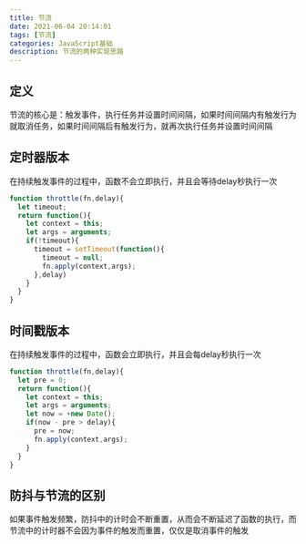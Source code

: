 ```yaml
---
title: 节流
date: 2021-06-04 20:14:01
tags: [节流]
categories: JavaScript基础
description: 节流的两种实现思路
---
```


## 定义

节流的核心是：触发事件，执行任务并设置时间间隔，如果时间间隔内有触发行为就取消任务，如果时间间隔后有触发行为，就再次执行任务并设置时间间隔

## 定时器版本

在持续触发事件的过程中，函数不会立即执行，并且会等待delay秒执行一次

```js
function throttle(fn,delay){
  let timeout;
  return function(){
    let context = this;
    let args = arguments;
    if(!timeout){
      timeout = setTimeout(function(){
        timeout = null;
        fn.apply(context,args);
      },delay)
    }
  }
}
```

## 时间戳版本

在持续触发事件的过程中，函数会立即执行，并且会每delay秒执行一次

```js
function throttle(fn,delay){
  let pre = 0;
  return function(){
    let context = this;
    let args = arguments;
    let now = +new Date();
    if(now - pre > delay){
      pre = now;
      fn.apply(context,args);
    }
  }
}
```

## 防抖与节流的区别

如果事件触发频繁，防抖中的计时会不断重置，从而会不断延迟了函数的执行，而节流中的计时器不会因为事件的触发而重置，仅仅是取消事件的触发